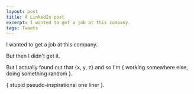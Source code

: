 ```yaml
---
layout: post
title: A LinkedIn post
excerpt: I wanted to get a job at this company.
tags: Tweets
---
```

I wanted to get a job at this company. 

But then I didn't get it.

But I actually found out that {x, y, z} and so I'm { working somewhere else, doing something random }.

{ stupid pseudo-inspirational one liner }.